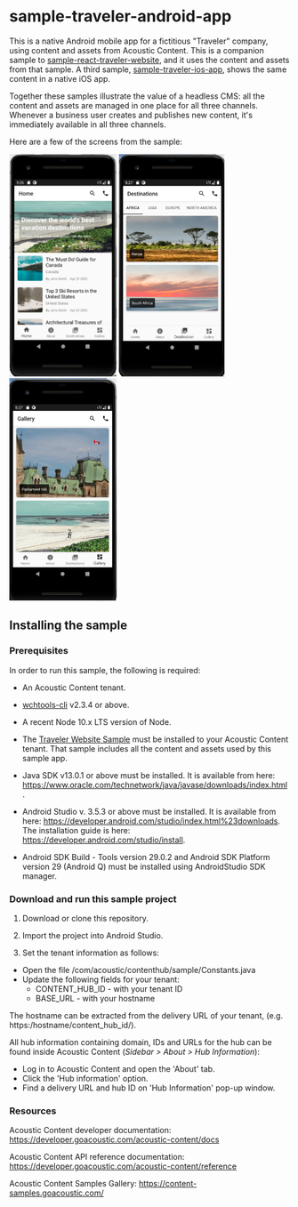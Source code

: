 # sample-traveler-android-app

This is a native Android mobile app for a fictitious "Traveler" company, using content and assets from Acoustic Content. This is a companion sample to [sample-react-traveler-website](https://github.com/acoustic-content-samples/sample-react-traveler-website), and it uses the content and assets from that sample. A third sample, [sample-traveler-ios-app](https://github.com/acoustic-content-samples/sample-traveler-ios-app), shows the same content in a native iOS app.

Together these samples illustrate the value of a headless CMS: all the content and assets are managed in one place for all three channels. Whenever a business user creates and publishes new content, it's immediately available in all three channels.

Here are a few of the screens from the sample:

<img src="./docs/images/android1.png" height="400"></img>
<img src="./docs/images/android3.png" height="400"></img>
<img src="./docs/images/android4.png" height="400"></img>

## Installing the sample

### Prerequisites

In order to run this sample, the following is required:

- An Acoustic Content tenant.

- [wchtools-cli](https://github.com/ibm-wch/wchtools-cli) v2.3.4 or above.

- A recent Node 10.x LTS version of Node.

- The [Traveler Website Sample](https://github.com/acoustic-content-samples/sample-react-traveler-website) must be installed to your Acoustic Content tenant. That sample includes all the content and assets used by this sample app.

- Java SDK v13.0.1 or above must be installed. It is available from here: https://www.oracle.com/technetwork/java/javase/downloads/index.html.

- Android Studio v. 3.5.3 or above must be installed. It is available from here: https://developer.android.com/studio/index.html%23downloads. The installation guide is here: https://developer.android.com/studio/install.

- Android SDK Build - Tools version 29.0.2 and Android SDK Platform version 29 (Android Q) must be installed using ​AndroidStudio SDK manager.

### Download and run this sample project

1. Download or clone this repository.

2. Import the project into Android Studio.

3. Set the tenant information as follows:
- Open the file /com/acoustic/contenthub/sample/Constants.java
- Update the following fields for your tenant:
	- CONTENT_HUB_ID - with your tenant ID
	- BASE_URL - with your hostname

The hostname can be extracted from the delivery URL of your tenant, (e.g. https:/hostname/content_hub_id/).

All hub information containing domain, IDs and URLs for the hub can be found inside Acoustic Content (_Sidebar > About > Hub Information_):

- Log in to Acoustic Content and open the 'About' tab.
- Click the 'Hub information' option.
- Find a delivery URL and hub ID on 'Hub Information' pop-up window.

### Resources

Acoustic Content developer documentation: https://developer.goacoustic.com/acoustic-content/docs

Acoustic Content API reference documentation: https://developer.goacoustic.com/acoustic-content/reference

Acoustic Content Samples Gallery: https://content-samples.goacoustic.com/




